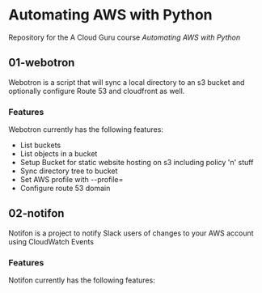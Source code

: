 # Automating AWS with Python

Repository for the A Cloud Guru course *Automating AWS with Python*

## 01-webotron

Webotron is a script that will sync a local directory to an s3 bucket and optionally configure Route 53 and cloudfront as well.

### Features

Webotron currently has the following features:

- List buckets
- List objects in a bucket
- Setup Bucket for static website hosting on s3 including policy 'n' stuff
- Sync directory tree to bucket
- Set AWS profile with --profile=<profileName>
- Configure route 53 domain


## 02-notifon

Notifon is a project to notify Slack users of changes to your AWS account using CloudWatch Events

### Features

Notifon currently has the following features: